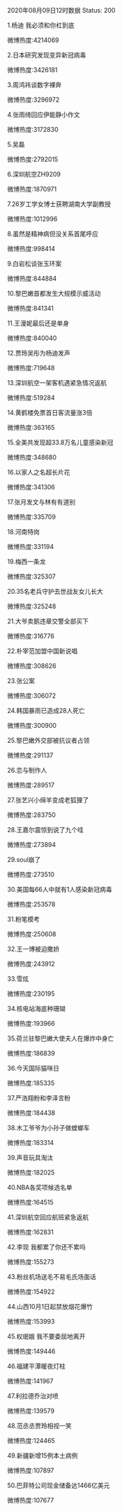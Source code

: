 2020年08月09日12时数据
Status: 200

1.杨迪 我必须和你杠到底

微博热度:4214069

2.日本研究发现变异新冠病毒

微博热度:3426181

3.周鸿祎谈数字裸奔

微博热度:3296972

4.张雨绮回应伊能静小作文

微博热度:3172830

5.吴磊

微博热度:2792015

6.深圳航空ZH9209

微博热度:1870971

7.26岁工学女博士获聘湖南大学副教授

微博热度:1012996

8.虽然是精神病但没关系首尾呼应

微博热度:998414

9.白岩松谈张玉环案

微博热度:844884

10.黎巴嫩首都发生大规模示威活动

微博热度:841341

11.王漫妮最后还是单身

微博热度:840040

12.贾玲吴彤为杨迪发声

微博热度:719648

13.深圳航空一架客机遇紧急情况返航

微博热度:519284

14.黄鹤楼免票首日客流量涨3倍

微博热度:363165

15.全美共发现超33.8万名儿童感染新冠

微博热度:348680

16.以家人之名超长片花

微博热度:341306

17.张月发文与林有有道别

微博热度:335709

18.河南特岗

微博热度:331194

19.梅西一条龙

微博热度:325307

20.35名老兵守护去世战友女儿长大

微博热度:325248

21.大爷卖鹅违章交警全部买下

微博热度:316776

22.朴宰范加盟中国新说唱

微博热度:308626

23.张公案

微博热度:306072

24.韩国暴雨已造成28人死亡

微博热度:300900

25.黎巴嫩外交部被抗议者占领

微博热度:291137

26.恋与制作人

微博热度:289517

27.张艺兴小绵羊变成老狐狸了

微博热度:283750

28.王嘉尔震惊到说了九个哇

微博热度:273894

29.soul崩了

微博热度:273510

30.美国每66人中就有1人感染新冠病毒

微博热度:253578

31.粉笔模考

微博热度:250608

32.王一博被迫撒娇

微博热度:243912

33.雪炫

微博热度:230195

34.核电站海底种珊瑚

微博热度:193966

35.荷兰驻黎巴嫩大使夫人在爆炸中身亡

微博热度:186839

36.今天国际猫咪日

微博热度:185335

37.严浩翔粉和李泽言粉

微博热度:184438

38.木工爷爷为小孙子做螳螂车

微博热度:183314

39.声音玩具淘汰

微博热度:182025

40.NBA各奖项候选名单

微博热度:164515

41.深圳航空回应航班紧急返航

微博热度:162831

42.李现 我都累了你还不累吗

微博热度:155273

43.粉丝机场送毛不易毛氏场面话

微博热度:154922

44.山西10月1日起禁放烟花爆竹

微博热度:153993

45.权珉娥 我不要委屈地离开

微博热度:149446

46.福建平潭暖夜灯柱

微博热度:141967

47.利拉德乔治对喷

微博热度:139579

48.范丞丞贾玲相视一笑

微博热度:124465

49.新疆新增15例本土病例

微博热度:107897

50.巴菲特公司现金储备达1466亿美元

微博热度:107677


